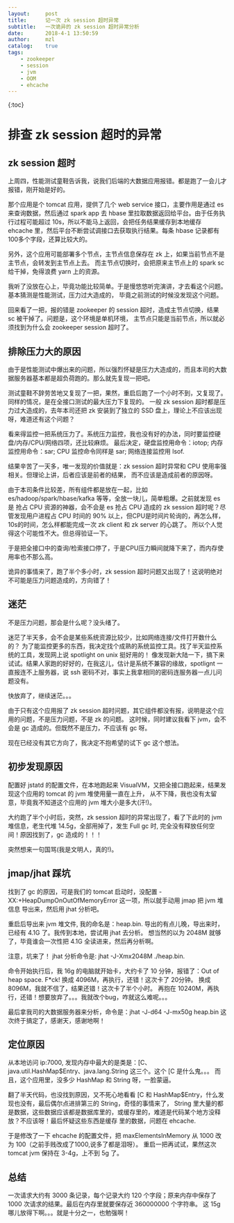 ```yaml
---
layout:     post
title:      记一次 zk session 超时异常
subtitle:   一次诡异的 zk session 超时异常分析
date:       2018-4-1 13:50:59
author:     mzl
catalog:    true
tags:
    - zookeeper
    - session
    - jvm
    - OOM
    - ehcache
---
```


{:toc}

# 排查 zk session 超时的异常

## zk session 超时

上周四，性能测试童鞋告诉我，说我们后端的大数据应用报错。都是跑了一会儿才报错，刚开始是好的。

那个应用是个 tomcat 应用，提供了几个 web service 接口，主要作用是通过 es 来查询数据，然后通过 spark app
去 hbase 里拉取数据返回给平台。由于任务执行过程可能超过 10s，所以不能马上返回，会把任务结果缓存到本地缓存
ehcache 里，然后平台不断尝试调接口去获取执行结果。每条 hbase 记录都有100多个字段，还算比较大的。

另外，这个应用可能部署多个节点，主节点信息保存在 zk 上，如果当前节点不是主节点，会转发到主节点上去。
而主节点切换时，会把原来主节点上的 spark sc 给干掉，免得浪费 yarn 上的资源。

我听了没放在心上，毕竟功能比较简单。于是慢悠悠听完演讲，才去看这个问题。基本猜测是性能测试，压力过大造成的，
毕竟之前测试的时候没发现这个问题。

回来看了一把，报的错是 zookeeper 的 session 超时，造成主节点切换，结果 sc 被干掉了。问题是，这个环境是单机环境，
主节点只能是当前节点，所以就必须找到为什么会 zookeeper session 超时了。

## 排除压力大的原因

由于是性能测试中爆出来的问题，所以强烈怀疑是压力大造成的，而且本司的大数据服务器基本都是超负荷跑的。那么就先复现一把吧。

测试童鞋不辞劳苦地又复现了一把，果然，重启后跑了一个小时不到，又复现了。同样的情况，是在全接口测试的最大压力下复现的。
一般 zk session 超时都是压力过大造成的，去年本司还把 zk 安装到了独立的 SSD 盘上，理论上不应该出现呀，难道还有这个问题？

看来得监控一把系统压力了。系统压力监控，我也没有好的办法，同时要监控硬盘/内存/CPU/网络四项，还比较麻烦。
最后决定，硬盘监控用命令：iotop; 内存监控用命令：sar; CPU 监控命令同样是 sar; 网络连接监控用 lsof.

结果辛苦了一天多，唯一发现的价值就是：zk session 超时异常和 CPU 使用率强相关。但理论上讲，后者应该是前者的结果，
而不应该是造成前者的原因呀。

由于本司条件比较差，所有组件都是放在一起，比如 es/hadoop/spark/hbase/kafka 等等，全放一块儿，简单粗爆。之前就发现 es 是
抢占 CPU 资源的神器，会不会是 es 抢占 CPU 造成的 zk session 超时呢？尽管发现用户进程占 CPU 时间的
90% 以上，但CPU是时间片轮询的，再怎么样，10s的时间，怎么样都能完成一次 zk client 和 zk server 的心跳了。
所以个人觉得这个可能性不大。但总得验证一下。

于是把全接口中的查询/检索接口停了，于是CPU压力瞬间就降下来了，而内存使用率也不那么高。

诡异的事情来了，跑了半个多小时，zk session 超时问题又出现了！这说明绝对不可能是压力问题造成的，方向错了！

## 迷茫

不是压力问题，那会是什么呢？没头绪了。

迷茫了半天多，会不会是某些系统资源比较少，比如网络连接/文件打开数什么的？
为了能监控更多的东西，我决定找个成熟的系统监控工具。找了半天监控系统的工具，发现网上说 spotlight on unix 挺好用的！
像发现新大陆一下，搞下来试试。结果人家跑的好好的，在我这儿，估计是系统不兼容的缘故，spotlignt 一直报连不上服务器，说
ssh 密码不对，事实上我拿相同的密码连服务器一点儿问题没有。

快放弃了，继续迷茫。。。

由于只有这个应用报了 zk session 超时问题，其它组件都没有报，说明是这个应用的问题，不是压力问题，不是 zk 的问题。
这时候，同时建议我看下 jvm，会不会是 gc 造成的。但既然不是压力，不应该有 gc 呀。

现在已经没有其它方向了，我决定不抱希望的试下 gc 这个想法。

## 初步发现原因

配置好 jstatd 的配置文件，在本地跑起来 VisualVM，又把全接口跑起来，结果发现这个应用的 tomcat 的 jvm 堆使用量一直在上升，
从不下降，我也没有太留意，毕竟我不知道这个应用的 jvm 堆大小是多大(汗!)。

大约跑了半个小时后，突然，zk session 超时的异常出现了，看了下此时的 jvm 堆信息，老生代堆 14.5g，全部用掉了，发生 Full gc 时,
完全没有释放任何空间！原因找到了，gc 造成的！！！

突然想来一句国骂(我是文明人，真的!)。

## jmap/jhat 踩坑

找到了 gc 的原因，可是我们的 tomcat 启动时，没配置 -XX:+HeapDumpOnOutOfMemoryError 这一项，所以就手动用 jmap 把 jvm 堆信息
导出来，然后用 jhat 分析吧。

重启后导出来 jvm 堆文件, 我的命名是：heap.bin. 导出的有点儿晚，导出来时，已经有 4.1G 了。我传到本地，尝试用 jhat 去分析。
想当然的以为 2048M 就够了，毕竟谁会一次性把 4.1G 全读进来，然后再分析啊。

注意，坑来了！
jhat 分析命令是: jhat -J-Xmx2048M ./heap.bin.

命令开始执行后，我 16g 的电脑就开始卡，大约卡了 10 分钟，报错了：Out of heap space. F*ck!
换成 4096M，再执行，还错！这次卡了 20分钟。
换成 8096M，我就不信了，结果还错！这次卡了半个小时。
再抱在 10240M，再执行，还错！想要放弃了。。。我就改个bug，咋就这么难呢。。。

最后拿我司的大数据服务器来分析，命令是：jhat -J-d64 -J-mx50g heap.bin
这次终于搞定了，感谢天，感谢地啊！

## 定位原因

从本地访问 ip:7000, 发现内存中最大的是类是：[C、java.util.HashMap$Entry、java.lang.String 这三个。这个 [C 是什么鬼。。。
而且，这个应用里，没多少 HashMap 和 String 呀，一脸蒙逼。

翻了半天代码，也没找到原因，又不死心地看看 [C 和 HashMap$Entry，什么发现也没有，最后偶尔点进排第三的 String，奇怪的事情来了，
String 里大量的都是数据，这些数据应该都是数据库里的，或缓存里的，难道是代码某个地方没释放？不应该呀！最后怀疑这些东西是缓存
里的数据，问题在 ehcache.

于是修改了一下 ehcache 的配置文件，把 maxElementsInMemory 从 1000 改为 100（之前手贱改成了1000,说多了都是泪呀）。
重启一把再试试，果然这次 tomcat jvm 保持在 3-4g，上不到 5g 了。

## 总结

一次请求大约有 3000 条记录，每个记录大约 120 个字段；原来内存中保存了 1000 次请求的结果。最后在内存里就要保存近 360000000 个字符串。
这 15g 哪儿放得下啊。。。就是十分之一，也勉强啊！

